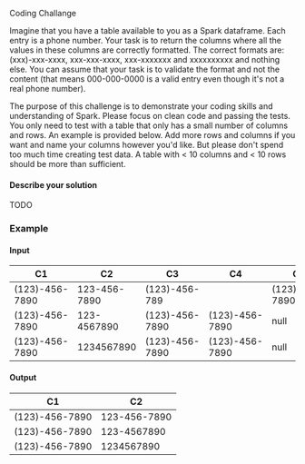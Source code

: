 Coding Challange

Imagine that you have a table available to you as a Spark dataframe. Each entry is a phone number. Your task is to return the columns where all the values in these columns are correctly formatted. The correct formats are: (xxx)-xxx-xxxx, xxx-xxx-xxxx, xxx-xxxxxxx and xxxxxxxxxx and nothing else. You can assume that your task is to validate the format and not the content (that means 000-000-0000 is a valid entry even though it's not a real phone number).

The purpose of this challenge is to demonstrate your coding skills and understanding of Spark. Please focus on clean code and passing the tests. You only need to test with a table that only has a small number of columns and rows. An example is provided below. Add more rows and columns if you want and name your columns however you'd like. But please don't spend too much time creating test data. A table with < 10 columns and < 10 rows should be more than sufficient.

#### Describe your solution

TODO

### Example

#### Input

|C1		        | C2		    | C3		    | C4    	    | C5		    |
| --------------| --------------| --------------| --------------| --------------|
|(123)-456-7890 | 123-456-7890  |(123)-456-789  |               |(123)-456-7890 |
|(123)-456-7890 | 123-4567890   |(123)-456-7890 |(123)-456-7890 | null          |
|(123)-456-7890 | 1234567890    |(123)-456-7890 |(123)-456-7890 | null          |

#### Output

|C1		        | C2		    |
| --------------| --------------| 
|(123)-456-7890 | 123-456-7890  |
|(123)-456-7890 | 123-4567890   |
|(123)-456-7890 | 1234567890    |

